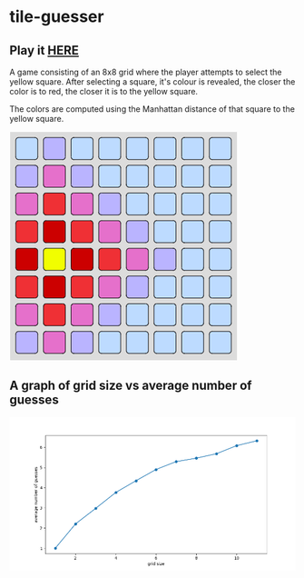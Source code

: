 # tile-guesser

## Play it [HERE](https://tiles.artomweb.com)

A game consisting of an 8x8 grid where the player attempts to select the yellow square. After selecting a square, it's colour is revealed, the closer the color is to red, the closer it is to the yellow square.

The colors are computed using the Manhattan distance of that square to the yellow square.

![filled](./filledGrid.png)

## A graph of grid size vs average number of guesses

![chart](./chart.png)
